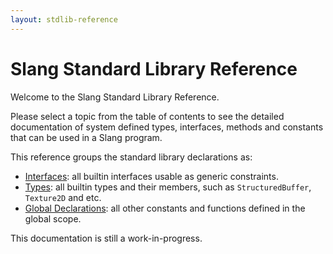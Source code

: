 ```yaml
---
layout: stdlib-reference
---
```


Slang Standard Library Reference
=============

Welcome to the Slang Standard Library Reference.

Please select a topic from the table of contents to see the detailed documentation of
system defined types, interfaces, methods and constants that can be used in a Slang
program.

This reference groups the standard library declarations as:
- [Interfaces](interfaces/index): all builtin interfaces usable as generic constraints.
- [Types](types/index): all builtin types and their members, such as `StructuredBuffer`, `Texture2D` and etc.
- [Global Declarations](global-decls/index): all other constants and functions defined in the global scope.

This documentation is still a work-in-progress.

<!-- RTD-TOC-START
```{toctree}
:titlesonly:
:hidden:

Interfaces <interfaces/index>
Types <types/index>
Attributes <attributes/index>
Global Declarations <global-decls/index>
```
RTD-TOC-END -->